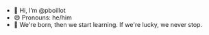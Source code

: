 - 👋 Hi, I’m @pboillot
- 😄 Pronouns: he/him
- 🌱 We're born, then we start learning. If we're lucky, we never stop.

<!---
pboillot/pboillot is a ✨ special ✨ repository because its `README.md` (this file) appears on your GitHub profile.
You can click the Preview link to take a look at your changes.
--->
